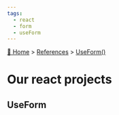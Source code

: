 ```yaml
---
tags:
  - react
  - form
  - useForm
---
```


[🏡 Home](../index.md) > [References](index.md) > [UseForm()](use-form.md)

# Our react projects

## UseForm
